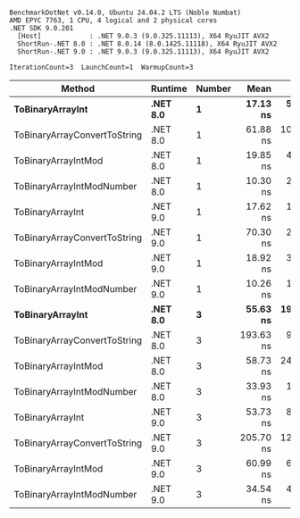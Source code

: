 ```

BenchmarkDotNet v0.14.0, Ubuntu 24.04.2 LTS (Noble Numbat)
AMD EPYC 7763, 1 CPU, 4 logical and 2 physical cores
.NET SDK 9.0.201
  [Host]            : .NET 9.0.3 (9.0.325.11113), X64 RyuJIT AVX2
  ShortRun-.NET 8.0 : .NET 8.0.14 (8.0.1425.11118), X64 RyuJIT AVX2
  ShortRun-.NET 9.0 : .NET 9.0.3 (9.0.325.11113), X64 RyuJIT AVX2

IterationCount=3  LaunchCount=1  WarmupCount=3  

```
| Method                       | Runtime  | Number | Mean      | Error     | StdDev   | Min       | Max       | Gen0   | Allocated |
|----------------------------- |--------- |------- |----------:|----------:|---------:|----------:|----------:|-------:|----------:|
| **ToBinaryArrayInt**             | **.NET 8.0** | **1**      |  **17.13 ns** |  **5.086 ns** | **0.279 ns** |  **16.91 ns** |  **17.44 ns** | **0.0019** |      **32 B** |
| ToBinaryArrayConvertToString | .NET 8.0 | 1      |  61.88 ns | 10.288 ns | 0.564 ns |  61.55 ns |  62.53 ns | 0.0057 |      96 B |
| ToBinaryArrayIntMod          | .NET 8.0 | 1      |  19.85 ns |  4.228 ns | 0.232 ns |  19.67 ns |  20.11 ns | 0.0019 |      32 B |
| ToBinaryArrayIntModNumber    | .NET 8.0 | 1      |  10.30 ns |  2.857 ns | 0.157 ns |  10.16 ns |  10.47 ns | 0.0019 |      32 B |
| ToBinaryArrayInt             | .NET 9.0 | 1      |  17.62 ns |  1.574 ns | 0.086 ns |  17.56 ns |  17.72 ns | 0.0019 |      32 B |
| ToBinaryArrayConvertToString | .NET 9.0 | 1      |  70.30 ns |  2.039 ns | 0.112 ns |  70.20 ns |  70.42 ns | 0.0057 |      96 B |
| ToBinaryArrayIntMod          | .NET 9.0 | 1      |  18.92 ns |  3.256 ns | 0.178 ns |  18.72 ns |  19.07 ns | 0.0019 |      32 B |
| ToBinaryArrayIntModNumber    | .NET 9.0 | 1      |  10.26 ns |  1.065 ns | 0.058 ns |  10.22 ns |  10.33 ns | 0.0019 |      32 B |
| **ToBinaryArrayInt**             | **.NET 8.0** | **3**      |  **55.63 ns** | **19.302 ns** | **1.058 ns** |  **54.42 ns** |  **56.39 ns** | **0.0057** |      **96 B** |
| ToBinaryArrayConvertToString | .NET 8.0 | 3      | 193.63 ns |  9.836 ns | 0.539 ns | 193.04 ns | 194.11 ns | 0.0176 |     296 B |
| ToBinaryArrayIntMod          | .NET 8.0 | 3      |  58.73 ns | 24.646 ns | 1.351 ns |  57.61 ns |  60.23 ns | 0.0057 |      96 B |
| ToBinaryArrayIntModNumber    | .NET 8.0 | 3      |  33.93 ns |  1.563 ns | 0.086 ns |  33.83 ns |  33.99 ns | 0.0057 |      96 B |
| ToBinaryArrayInt             | .NET 9.0 | 3      |  53.73 ns |  8.125 ns | 0.445 ns |  53.25 ns |  54.12 ns | 0.0057 |      96 B |
| ToBinaryArrayConvertToString | .NET 9.0 | 3      | 205.70 ns | 12.794 ns | 0.701 ns | 204.95 ns | 206.34 ns | 0.0176 |     296 B |
| ToBinaryArrayIntMod          | .NET 9.0 | 3      |  60.99 ns |  6.829 ns | 0.374 ns |  60.55 ns |  61.22 ns | 0.0057 |      96 B |
| ToBinaryArrayIntModNumber    | .NET 9.0 | 3      |  34.54 ns |  4.557 ns | 0.250 ns |  34.26 ns |  34.75 ns | 0.0057 |      96 B |
